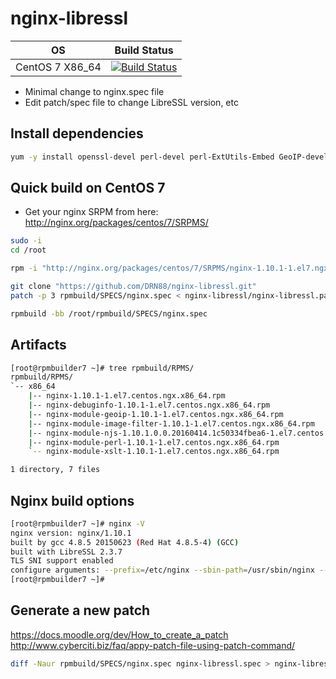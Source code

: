 # nginx-libressl
|    OS    | Build Status |
|:--------:|:------------:|
| CentOS 7 X86_64 | [![Build Status](https://drone.io/github.com/DRN88/nginx-libressl/status.png)](https://drone.io/github.com/DRN88/nginx-libressl/latest) |

* Minimal change to nginx.spec file
* Edit patch/spec file to change LibreSSL version, etc

## Install dependencies
```bash
yum -y install openssl-devel perl-devel perl-ExtUtils-Embed GeoIP-devel zlib-devel pcre-devel libxslt-devel gd-devel gcc-c++ make which wget autoconf libtool rpmdevtools git patch
```

## Quick build on CentOS 7
* Get your nginx SRPM from here: http://nginx.org/packages/centos/7/SRPMS/  
```bash
sudo -i
cd /root

rpm -i "http://nginx.org/packages/centos/7/SRPMS/nginx-1.10.1-1.el7.ngx.src.rpm"

git clone "https://github.com/DRN88/nginx-libressl.git"
patch -p 3 rpmbuild/SPECS/nginx.spec < nginx-libressl/nginx-libressl.patch

rpmbuild -bb /root/rpmbuild/SPECS/nginx.spec

```

## Artifacts
```bash
[root@rpmbuilder7 ~]# tree rpmbuild/RPMS/
rpmbuild/RPMS/
`-- x86_64
    |-- nginx-1.10.1-1.el7.centos.ngx.x86_64.rpm
    |-- nginx-debuginfo-1.10.1-1.el7.centos.ngx.x86_64.rpm
    |-- nginx-module-geoip-1.10.1-1.el7.centos.ngx.x86_64.rpm
    |-- nginx-module-image-filter-1.10.1-1.el7.centos.ngx.x86_64.rpm
    |-- nginx-module-njs-1.10.1.0.0.20160414.1c50334fbea6-1.el7.centos.ngx.x86_64.rpm
    |-- nginx-module-perl-1.10.1-1.el7.centos.ngx.x86_64.rpm
    `-- nginx-module-xslt-1.10.1-1.el7.centos.ngx.x86_64.rpm

1 directory, 7 files
```

## Nginx build options
```bash
[root@rpmbuilder7 ~]# nginx -V
nginx version: nginx/1.10.1
built by gcc 4.8.5 20150623 (Red Hat 4.8.5-4) (GCC)
built with LibreSSL 2.3.7
TLS SNI support enabled
configure arguments: --prefix=/etc/nginx --sbin-path=/usr/sbin/nginx --modules-path=/usr/lib64/nginx/modules --conf-path=/etc/nginx/nginx.conf --error-log-path=/var/log/nginx/error.log --http-log-path=/var/log/nginx/access.log --pid-path=/var/run/nginx.pid --lock-path=/var/run/nginx.lock --http-client-body-temp-path=/var/cache/nginx/client_temp --http-proxy-temp-path=/var/cache/nginx/proxy_temp --http-fastcgi-temp-path=/var/cache/nginx/fastcgi_temp --http-uwsgi-temp-path=/var/cache/nginx/uwsgi_temp --http-scgi-temp-path=/var/cache/nginx/scgi_temp --user=nginx --group=nginx --with-http_ssl_module --with-http_realip_module --with-http_addition_module --with-http_sub_module --with-http_dav_module --with-http_flv_module --with-http_mp4_module --with-http_gunzip_module --with-http_gzip_static_module --with-http_random_index_module --with-http_secure_link_module --with-http_stub_status_module --with-http_auth_request_module --with-http_xslt_module=dynamic --with-http_image_filter_module=dynamic --with-http_geoip_module=dynamic --with-http_perl_module=dynamic --add-dynamic-module=njs-1c50334fbea6/nginx --with-threads --with-stream --with-stream_ssl_module --with-http_slice_module --with-mail --with-mail_ssl_module --with-file-aio --with-ipv6 --with-openssl=/root/rpmbuild/SOURCES/portable-2.3.6 --with-ld-opt=-lrt --with-http_v2_module --with-cc-opt='-O2 -g -pipe -Wall -Wp,-D_FORTIFY_SOURCE=2 -fexceptions -fstack-protector-strong --param=ssp-buffer-size=4 -grecord-gcc-switches -m64 -mtune=generic'
[root@rpmbuilder7 ~]#
```

## Generate a new patch
https://docs.moodle.org/dev/How_to_create_a_patch  
http://www.cyberciti.biz/faq/appy-patch-file-using-patch-command/  
```bash
diff -Naur rpmbuild/SPECS/nginx.spec nginx-libressl.spec > nginx-libressl.patch
```
